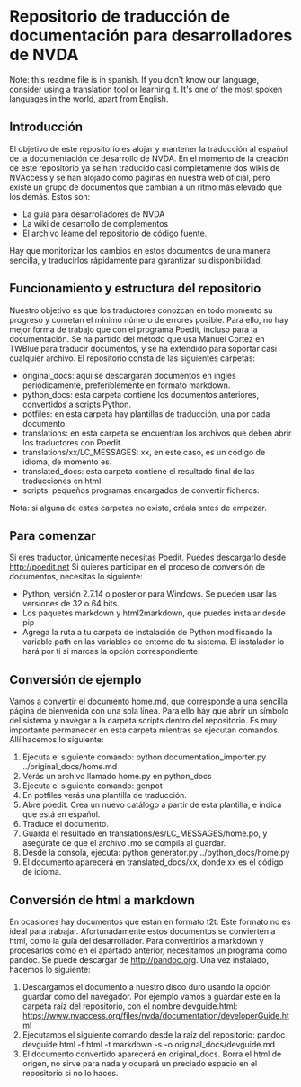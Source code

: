 # Repositorio de traducción de documentación para desarrolladores de NVDA

Note: this readme file is in spanish. If you don't know our language, consider using a translation tool or learning it. It's one of the most spoken languages in the world, apart from English.

## Introducción

El objetivo de este repositorio es alojar y mantener la traducción al español de la documentación de desarrollo de NVDA. En el momento de la creación de este repositorio ya se han traducido casi completamente dos wikis de NVAccess y se han alojado como páginas en nuestra web oficial, pero existe un grupo de documentos que cambian a un ritmo más elevado que los demás. Estos son:

* La guía para desarrolladores de NVDA
* La wiki de desarrollo de complementos
* El archivo léame del repositorio de código fuente.

Hay que monitorizar los cambios en estos documentos de una manera sencilla, y traducirlos rápidamente para garantizar su disponibilidad.

## Funcionamiento y estructura del repositorio

Nuestro objetivo es que los traductores conozcan en todo momento su progreso y cometan el mínimo número de errores posible. Para ello, no hay mejor forma de trabajo que con el programa Poedit, incluso para la documentación. Se ha partido del método que usa Manuel Cortez en TWBlue para traducir documentos, y se ha extendido para soportar casi cualquier archivo. El repositorio consta de las siguientes carpetas:

* original_docs: aquí se descargarán documentos en inglés periódicamente, preferiblemente en formato markdown.
* python_docs: esta carpeta contiene los documentos anteriores, convertidos a scripts Python.
* potfiles: en esta carpeta hay plantillas de traducción, una por cada documento.
* translations: en esta carpeta se encuentran los archivos que deben abrir los traductores con Poedit.
* translations/xx/LC_MESSAGES: xx, en este caso, es un código de idioma, de momento es.
* translated_docs: esta carpeta contiene el resultado final de las traducciones en html.
* scripts: pequeños programas encargados de convertir ficheros.

Nota: si alguna de estas carpetas no existe, créala antes de empezar.

## Para comenzar

Si eres traductor, únicamente necesitas Poedit. Puedes descargarlo desde http://poedit.net
Si quieres participar en el proceso de conversión de documentos, necesitas lo siguiente:

* Python, versión 2.7.14 o posterior para Windows. Se pueden usar las versiones de 32 o 64 bits.
* Los paquetes markdown y html2markdown, que puedes instalar desde pip
* Agrega la ruta a tu carpeta de instalación de Python modificando la variable path en las variables de entorno de tu sistema. El instalador lo hará por ti si marcas la opción correspondiente.

## Conversión de ejemplo

Vamos a convertir el documento home.md, que corresponde a una sencilla página de bienvenida con una sola línea. Para ello hay que abrir un símbolo del sistema y navegar a la carpeta scripts dentro del repositorio. Es muy importante permanecer en esta carpeta mientras se ejecutan comandos. Allí hacemos lo siguiente:

1. Ejecuta el siguiente comando: python documentation_importer.py ../original_docs/home.md
2. Verás un archivo llamado home.py en python_docs
3. Ejecuta el siguiente comando: genpot
4. En potfiles verás una plantilla de traducción.
5. Abre poedit. Crea un nuevo catálogo a partir de esta plantilla, e indica que está en español.
6. Traduce el documento.
7. Guarda el resultado en translations/es/LC_MESSAGES/home.po, y asegúrate de que el archivo .mo se compila al guardar.
8. Desde la consola, ejecuta: python generator.py ../python_docs/home.py
9. El documento aparecerá en translated_docs/xx, donde xx es el código de idioma.

## Conversión de html a markdown

En ocasiones hay documentos que están en formato t2t. Este formato no es ideal para trabajar. Afortunadamente estos documentos se convierten a html, como la guía del desarrollador. Para convertirlos a markdown y procesarlos como en el apartado anterior, necesitamos un programa como pandoc. Se puede descargar de http://pandoc.org. Una vez instalado, hacemos lo siguiente:

1. Descargamos el documento a nuestro disco duro usando la opción guardar como del navegador. Por ejemplo vamos a guardar este en la carpeta raíz del repositorio, con el nombre devguide.html: https://www.nvaccess.org/files/nvda/documentation/developerGuide.html
2. Ejecutamos el siguiente comando desde la raíz del repositorio: pandoc devguide.html -f html -t markdown -s -o original_docs/devguide.md
3. El documento convertido aparecerá en original_docs. Borra el html de origen, no sirve para nada y ocupará un preciado espacio en el repositorio si no lo haces.
